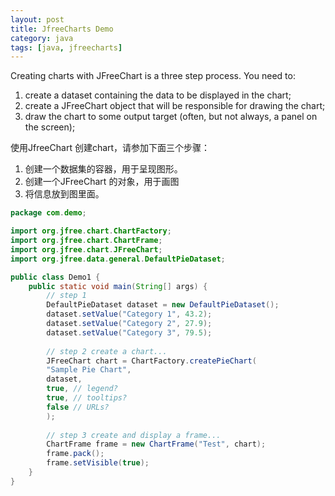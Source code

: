 ```yaml
---
layout: post
title: JfreeCharts Demo
category: java
tags: [java, jfreecharts]
---
```


Creating charts with JFreeChart is a three step process. You need to:
1. create a dataset containing the data to be displayed in the chart;
2. create a JFreeChart object that will be responsible for drawing the chart;
3. draw the chart to some output target (often, but not always, a panel on the screen);

使用JfreeChart 创建chart，请参加下面三个步骤：
1. 创建一个数据集的容器，用于呈现图形。
2. 创建一个JFreeChart 的对象，用于画图
3. 将信息放到图里面。

```java
package com.demo;

import org.jfree.chart.ChartFactory;
import org.jfree.chart.ChartFrame;
import org.jfree.chart.JFreeChart;
import org.jfree.data.general.DefaultPieDataset;

public class Demo1 {
	public static void main(String[] args) {
		// step 1 
		DefaultPieDataset dataset = new DefaultPieDataset();
		dataset.setValue("Category 1", 43.2);
		dataset.setValue("Category 2", 27.9);
		dataset.setValue("Category 3", 79.5);
		
		// step 2 create a chart...
		JFreeChart chart = ChartFactory.createPieChart(
		"Sample Pie Chart",
		dataset,
		true, // legend?
		true, // tooltips?
		false // URLs?
		);
		
		// step 3 create and display a frame...
		ChartFrame frame = new ChartFrame("Test", chart);
		frame.pack();
		frame.setVisible(true);
	}
}
```